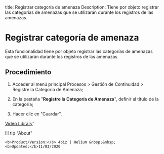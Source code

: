title: Registrar categoría de amenaza
Description: Tiene por objeto registrar las categorías de amenazas que se utilizarán durante los registros de las amenazas.
# Registrar categoría de amenaza

Esta funcionalidad tiene por objeto registrar las categorías de amenazas que se utilizarán durante los registros de las amenazas.

Procedimiento
-------------

1.  Acceder al menú principal Procesos \> Gestión de Continuidad \> Registre la
    Categoría de Amenaza;

2.  En la pestaña "**Registre la Categoría de Amenaza**", definir el título de
    la categoría;

3.  Hacer clic en "Guardar".

<i class='fa fa-youtube-play  fa-2x' style='color:#97ce17;vertical-align: middle;'> </i> [Video Library](https://www.youtube.com/playlist?list=PLB5qK2uzf2RMHcgQuDIzcuLqoHXYfihz1)'

!!! tip "About"

    <b>Product/Version:</b> 4biz | Helium &nbsp;&nbsp;
    <b>Updated:</b>11/03/2020
